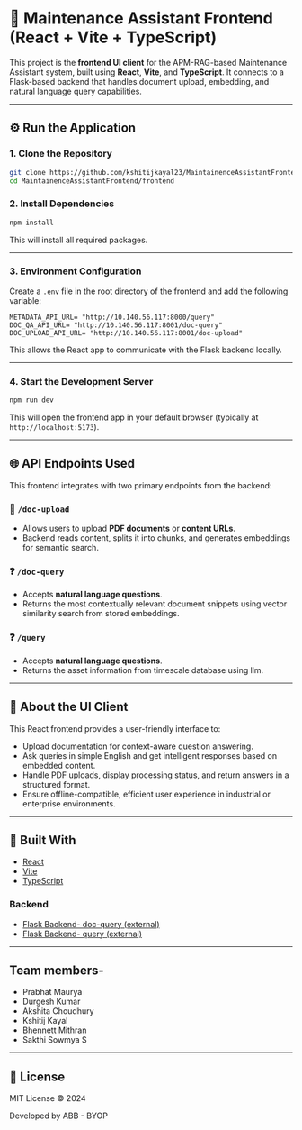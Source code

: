 # 🧠 Maintenance Assistant Frontend (React + Vite + TypeScript)

This project is the **frontend UI client** for the APM-RAG-based Maintenance Assistant system, built using **React**, **Vite**, and **TypeScript**. It connects to a Flask-based backend that handles document upload, embedding, and natural language query capabilities.

---

## ⚙️ Run the Application

### 1. Clone the Repository

```bash
git clone https://github.com/kshitijkayal23/MaintainenceAssistantFrontend
cd MaintainenceAssistantFrontend/frontend
```

### 2. Install Dependencies

```bash
npm install
```

This will install all required packages.

---

### 3. Environment Configuration

Create a `.env` file in the root directory of the frontend and add the following variable:

```env
METADATA_API_URL= "http://10.140.56.117:8000/query"
DOC_QA_API_URL= "http://10.140.56.117:8001/doc-query"
DOC_UPLOAD_API_URL= "http://10.140.56.117:8001/doc-upload"
```

This allows the React app to communicate with the Flask backend locally.

---

### 4. Start the Development Server

```bash
npm run dev
```

This will open the frontend app in your default browser (typically at `http://localhost:5173`).

---

## 🌐 API Endpoints Used

This frontend integrates with two primary endpoints from the backend:

### 📄 `/doc-upload`

- Allows users to upload **PDF documents** or **content URLs**.
- Backend reads content, splits it into chunks, and generates embeddings for semantic search.

### ❓ `/doc-query`

- Accepts **natural language questions**.
- Returns the most contextually relevant document snippets using vector similarity search from stored embeddings.

### ❓ `/query`

- Accepts **natural language questions**.
- Returns the asset information from timescale database using llm.

---

## 🧹 About the UI Client

This React frontend provides a user-friendly interface to:

- Upload documentation for context-aware question answering.
- Ask queries in simple English and get intelligent responses based on embedded content.
- Handle PDF uploads, display processing status, and return answers in a structured format.
- Ensure offline-compatible, efficient user experience in industrial or enterprise environments.

---

## 🚀 Built With

- [React](https://reactjs.org/)
- [Vite](https://vitejs.dev/)
- [TypeScript](https://www.typescriptlang.org/)

### Backend
- [Flask Backend- doc-query (external)](https://github.com/PrabhatMauryaAbb/Hackathon-RAG)
- [Flask Backend- query (external)](https://github.com/durgeshjnv2010/BYOP)

---

## Team members-

- Prabhat Maurya
- Durgesh Kumar
- Akshita Choudhury
- Kshitij Kayal
- Bhennett Mithran
- Sakthi Sowmya S

---

## 📄 License

MIT License © 2024

Developed by ABB - BYOP



